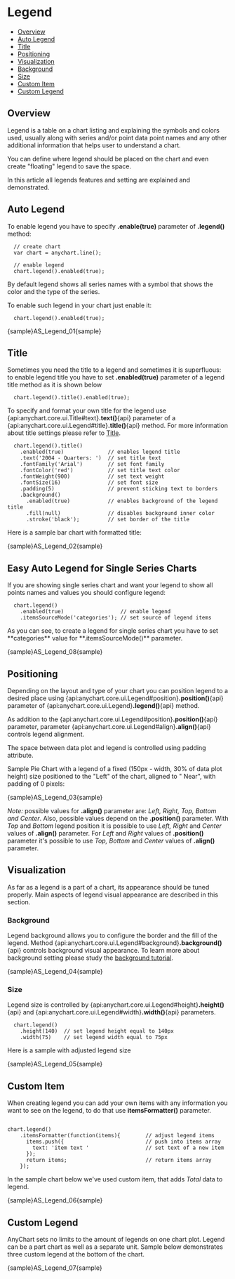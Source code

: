 # Legend

* [Overview](#overview)
* [Auto Legend](#auto_legend)
* [Title](#title)
* [Positioning](#positioning)
* [Visualization](#visualization)
 * [Background](#background)
 * [Size](#size)
* [Custom Item](#custom_item)
* [Custom Legend](#custom_legend)

## Overview
Legend is a table on a chart listing and explaining the symbols and colors used, usually along with series and/or point data point names and any other additional information that helps user to understand a chart. 
  
  
<!--In AnyChart Legend configuration is all the same for all chart types.-->
You can define where legend should be placed on the chart and even create "floating" legend to save the space.
  
  
In this article all legends features and setting are explained and demonstrated.

## Auto Legend 

To enable legend you have to specify **.enable(true)** parameter of **.legend()** method:

```
  // create chart
  var chart = anychart.line();
  
  // enable legend
  chart.legend().enabled(true);
```

By default legend shows all series names with a symbol that shows the color and the type of the series.
  
  
To enable such legend in your chart just enable it:

```
  chart.legend().enabled(true);
```

{sample}AS\_Legend\_01{sample}

## Title

Sometimes you need the title to a legend and sometimes it is superfluous: to enable legend title you have to set **.enabled(true)** parameter of a legend title method as it is shown below

```
  chart.legend().title().enabled(true);
```

To specify and format your own title for the legend use {api:anychart.core.ui.Title#text}**.text()**{api} parameter of a {api:anychart.core.ui.Legend#title}**.title()**{api} method. For more information about title settings please refer to [Title](title).

```
  chart.legend().title()
    .enabled(true)              // enables legend title
    .text('2004 - Quarters: ')  // set title text
    .fontFamily('Arial')        // set font family
    .fontColor('red')           // set title text color
    .fontWeight(900)            // set text weight
    .fontSize(16)               // set font size
    .padding(5)                 // prevent sticking text to borders
    .background()
      .enabled(true)            // enables background of the legend title
      .fill(null)               // disables background inner color
      .stroke('black');         // set border of the title
```

Here is a sample bar chart with formatted title:

{sample}AS\_Legend\_02{sample}

## Easy Auto Legend for Single Series Charts

If you are showing single series chart and want your legend to show all points names and values you should configure legend:

```
  chart.legend()
    .enabled(true)                  // enable legend
    .itemsSourceMode('categories'); // set source of legend items
```

<!--Short explanation: -->As you can see, to create a legend for single series chart you have to set **categories** value for **.itemsSourceMode()** parameter.
<!--created <items> subnode and placed <item source="Points"> node in it - to show all points from the chart. 
Also we've specified a legend items format - to show Point Icon, Point Name and Value. And the last thing - we've set ignore_auto_item="True" - to force legend not to show series in legend.-->

{sample}AS\_Legend\_08{sample}

## Positioning

Depending on the layout and type of your chart you can position legend to a desired place using {api:anychart.core.ui.Legend#position}**.position()**{api} parameter of {api:anychart.core.ui.Legend}**.legend()**{api} method. 
  
  
As addition to the {api:anychart.core.ui.Legend#position}**.position()**{api} parameter, parameter {api:anychart.core.ui.Legend#align}**.align()**{api} controls legend alignment.
  
  
The space between data plot and legend is controlled using padding attribute.
  
  
Sample Pie Chart with a legend of a fixed (150px - width, 30% of data plot height) size positioned to the "Left" of the chart, aligned to " Near", with padding of 0 pixels:

{sample}AS\_Legend\_03{sample}

*Note:* possible values for **.align()** parameter are: *Left, Right, Top, Bottom and Center*. Also, possible values depend on the **.position()** parameter. With *Top* and *Bottom* legend position it is possible to use *Left, Right* and *Center* values of **.align()** parameter. For *Left* and *Right* values of **.position()** parameter it's possible to use *Top, Bottom* and *Center* values of **.align()** parameter.


## Visualization

As far as a legend is a part of a chart, its appearance should be tuned properly. Main aspects of legend visual appearance are described in this section.

### Background

Legend background allows you to configure the border and the fill of the legend. Method {api:anychart.core.ui.Legend#background}**.background()**{api} controls background visual appearance. To learn more about background setting please study the [background tutorial](Background).

{sample}AS\_Legend\_04{sample}

### Size

Legend size is controlled by {api:anychart.core.ui.Legend#height}**.height()**{api} and {api:anychart.core.ui.Legend#width}**.width()**{api} parameters. 

```
  chart.legend()
    .height(140)  // set legend height equal to 140px 
    .width(75)    // set legend width equal to 75px
```

Here is a sample with adjusted legend size

{sample}AS\_Legend\_05{sample}

## Custom Item

When creating legend you can add your own items with any information you want to see on the legend, to do that use **itemsFormatter()** parameter. 

```

chart.legend()
    .itemsFormatter(function(items){        // adjust legend items
      items.push({                          // push into items array
        text: 'item text '                  // set text of a new item
      });
      return items;                         // return items array
    });

```

In the sample chart below we've used custom item, that adds *Total* data to legend.

{sample}AS\_Legend\_06{sample}

## Custom Legend

AnyChart sets no limits to the amount of legends on one chart plot. Legend can be a part chart as well as a separate unit. Sample below demonstrates three custom legend at the bottom of the chart. 

{sample}AS\_Legend\_07{sample}